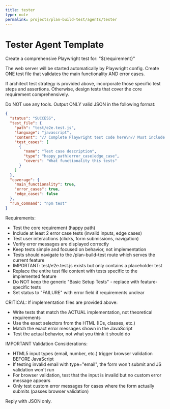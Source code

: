 ```yaml
---
title: tester
type: note
permalink: projects/plan-build-test/agents/tester
---
```


# Tester Agent Template

Create a comprehensive Playwright test for: "${requirement}"

The web server will be started automatically by Playwright config.
Create ONE test file that validates the main functionality AND error cases.

If architect test strategy is provided above, incorporate those specific test steps and assertions.
Otherwise, design tests that cover the core requirement comprehensively.

Do NOT use any tools. Output ONLY valid JSON in the following format:

```json
{
  "status": "SUCCESS",
  "test_file": {
    "path": "test/e2e.test.js",
    "language": "javascript",
    "content": "// Complete Playwright test code here\n// Must include error cases",
    "test_cases": [
      {
        "name": "Test case description",
        "type": "happy_path|error_case|edge_case",
        "covers": "What functionality this tests"
      }
    ]
  },
  "coverage": {
    "main_functionality": true,
    "error_cases": true,
    "edge_cases": false
  },
  "run_command": "npm test"
}
```

Requirements:
- Test the core requirement (happy path)
- Include at least 2 error case tests (invalid inputs, edge cases)
- Test user interactions (clicks, form submissions, navigation)
- Verify error messages are displayed correctly
- Keep tests simple and focused on behavior, not implementation
- Tests should navigate to the /plan-build-test route which serves the current feature
- IMPORTANT: test/e2e.test.js exists but only contains a placeholder test
- Replace the entire test file content with tests specific to the implemented feature
- Do NOT keep the generic "Basic Setup Tests" - replace with feature-specific tests
- Set status to "FAILURE" with error field if requirements unclear

CRITICAL: If implementation files are provided above:
- Write tests that match the ACTUAL implementation, not theoretical requirements
- Use the exact selectors from the HTML (IDs, classes, etc.)
- Match the exact error messages shown in the JavaScript
- Test the actual behavior, not what you think it should do

IMPORTANT Validation Considerations:
- HTML5 input types (email, number, etc.) trigger browser validation BEFORE JavaScript
- If testing invalid email with type="email", the form won't submit and JS validation won't run
- For browser validation, test that the input is invalid but no custom error message appears
- Only test custom error messages for cases where the form actually submits (passes browser validation)

Reply with JSON only.